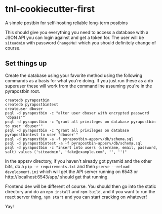 # tnl-cookiecutter-first
A simple postbin for self-hosting reliable long-term postbins

This should give you everything you need to access a database with a JSON API you can login against and get a token for.  The user will be `siteadmin` with password `ChangeMe!` which you should definitely change of course.

## Set things up 

Create the database using your favorite method using the following commands as a basis for what you're doing.  If you just run these as a db superuser these will work from the commandline assuming you're in the pyrapostbin root.

```
createdb pyrapostbin
createdb pyrapostbintest
createuser dbuser
psql -d pyrapostbin -c "alter user dbuser with encrypted password 'dbpass'"
psql -d pyrapostbin -c "grant all privileges on database pyrapostbin to user 'dbuser'"
psql -d pyrapostbin -c "grant all privileges on database pyrapostbintest to user 'dbuser'"
psql -d pyrapostbin -a -f pyrapostbin-appsrv/db/schema.sql
psql -d pyrapostbintest -a -f pyrapostbin-appsrv/db/schema.sql
psql -d pyrapostbin -c "insert into users (username, email, password, salt) values ('siteadmin', 'fake@example.com', '', '')"
```

In the appsrv directory, if you haven't already got pyramid and the other bits, do a `pip -r requirements.txt` and then `pserve --reload development.ini` which will get the API server running on 6543 or http://localhost:6543/app/ should get that running.

Frontend dev will be different of course. You should then go into the static directory and do an `npm install` and `npm build`, and if you want to run the react server thing, `npm start` and you can start cracking on whatever!

Yay!